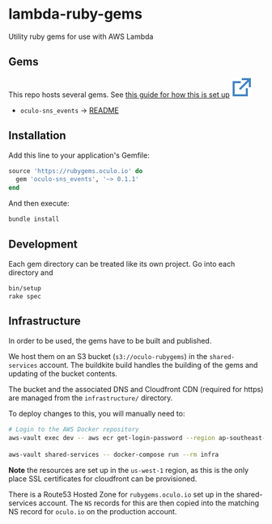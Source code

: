 # lambda-ruby-gems
Utility ruby gems for use with AWS Lambda

## Gems
                                             
This repo hosts several gems. See [this guide for how this is set up](https://medium.com/@mvinicius.zago/how-to-use-multiple-private-gems-in-the-same-github-repository-cab441bebfcb) ![](doc/images/ext-link.svg)

* `oculo-sns_events` -> [README](oculo-sns_events/README.md)

## Installation

Add this line to your application's Gemfile:

```ruby
source 'https://rubygems.oculo.io' do
  gem 'oculo-sns_events', '~> 0.1.1'  
end
```

And then execute:

```bash
bundle install
```

## Development

Each gem directory can be treated like its own project. Go into each directory and
       
```shell
bin/setup
rake spec
```

## Infrastructure

In order to be used, the gems have to be built and published.

We host them on an S3 bucket (`s3://oculo-rubygems`) in the `shared-services` account. The buildkite build handles the building of the gems and updating of the bucket contents.

The bucket and the associated DNS and Cloudfront CDN (required for https) are managed from the `infrastructure/` directory.

To deploy changes to this, you will manually need to:

```bash
# Login to the AWS Docker repository 
aws-vault exec dev -- aws ecr get-login-password --region ap-southeast-2 | docker login --username AWS --password-stdin 644358627301.dkr.ecr.ap-southeast-2.amazonaws.com

aws-vault shared-services -- docker-compose run --rm infra
```

**Note** the resources are set up in the `us-west-1` region, as this is the only place SSL certificates for cloudfront can be provisioned.                                                                                            

There is a Route53 Hosted Zone for `rubygems.oculo.io` set up in the shared-services account. The `NS` records for this are then copied into the matching NS record for `oculo.io` on the production account.
